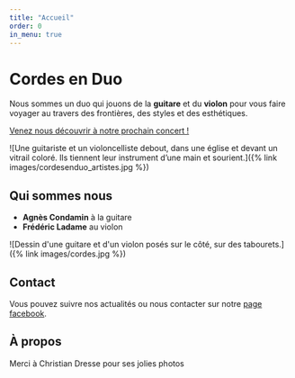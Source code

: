 ```yaml
---
title: "Accueil"
order: 0
in_menu: true
---
```

# Cordes en Duo

Nous sommes un duo qui jouons de la **guitare** et du **violon** pour vous faire voyager au travers des frontières, des styles et des esthétiques.

<a href="/concerts.html" class="bouton">Venez nous découvrir à notre prochain concert !</a>

![Une guitariste et un violoncelliste debout, dans une église et devant un vitrail coloré. Ils tiennent leur instrument d’une main et sourient.]({% link images/cordesenduo_artistes.jpg %})

## Qui sommes nous

- **Agnès Condamin** à la guitare
- **Frédéric Ladame** au violon

![Dessin d'une guitare et d'un violon posés sur le côté, sur des tabourets.]({% link images/cordes.jpg %})

## Contact

Vous pouvez suivre nos actualités ou nous contacter sur notre [page facebook](https://www.facebook.com/profile.php?id=100063775533687).

## À propos

Merci à Christian Dresse pour ses jolies photos 